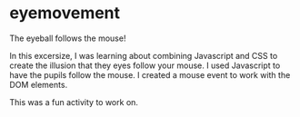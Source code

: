 # eyemovement
The eyeball follows the mouse!

In this excersize, I was learning about combining Javascript and CSS to create the illusion that they eyes follow your mouse.  I used Javascript to have the pupils follow the mouse. I created a mouse event to work with the DOM elements. 

This was a fun activity to work on. 
